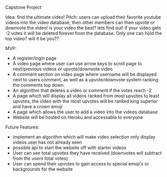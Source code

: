 Capstone Project

Idea: find the ultimate video!
Pitch: users can upload their favorite youtube videos into the video database, then other members can then upvote or downvote the video! is your video the best? lets find out! if your video gets -2 votes it will be deleted forever from the database. Only one can hold the top video? will it be you??

MVP:

- A register/login page
- A video page where user can use arrow keys to scroll page to next/previous videos or upvote/downvote video
- A comment section on video page where username will be displayed next to users comment, as well as a upvote/downvote system ranking the comments top down.
- An algorithm that deletes a video or comment if the votes reach -2
- A page which will display all videos ranked from most upvotes to least upvotes, the video with the most upvotes will be ranked king superior and have a crown emoji
- A page which allows the user to add a video into the videos database
- Website will be hosted on Heroku and accessable to everyone

Future Features:

- implement an algorithm which will make video selection only display videos user has not already seen
- possible api to start the website off with starter videos
- User can see total upvotes they have received (downvotes will subtract from the users total votes)
- User can spend their upvotes to gain access to special emoji's or backgrounds for the website
